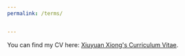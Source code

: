 ```yaml
---
permalink: /terms/


---
```


You can find my CV here: [Xiuyuan Xiong's Curriculum Vitae](../assets/curriculum_vitae.pdf).



